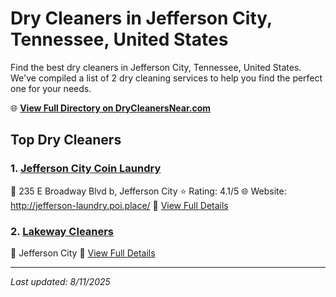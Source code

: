 # Dry Cleaners in Jefferson City, Tennessee, United States

Find the best dry cleaners in Jefferson City, Tennessee, United States. We've compiled a list of 2 dry cleaning services to help you find the perfect one for your needs.

🌐 **[View Full Directory on DryCleanersNear.com](https://drycleanersnear.com/city/US/Tennessee/Jefferson%20City)**

## Top Dry Cleaners

### 1. [Jefferson City Coin Laundry](https://drycleanersnear.com/dryCleaner/686492ad19eecc1ffc8c664a/jefferson-city-coin-laundry)
📍 235 E Broadway Blvd b, Jefferson City
⭐ Rating: 4.1/5
🌐 Website: http://jefferson-laundry.poi.place/
🔗 [View Full Details](https://drycleanersnear.com/dryCleaner/686492ad19eecc1ffc8c664a/jefferson-city-coin-laundry)

### 2. [Lakeway Cleaners](https://drycleanersnear.com/dryCleaner/686492ad19eecc1ffc8c66a4/lakeway-cleaners)
📍 Jefferson City
🔗 [View Full Details](https://drycleanersnear.com/dryCleaner/686492ad19eecc1ffc8c66a4/lakeway-cleaners)


---

*Last updated: 8/11/2025*
